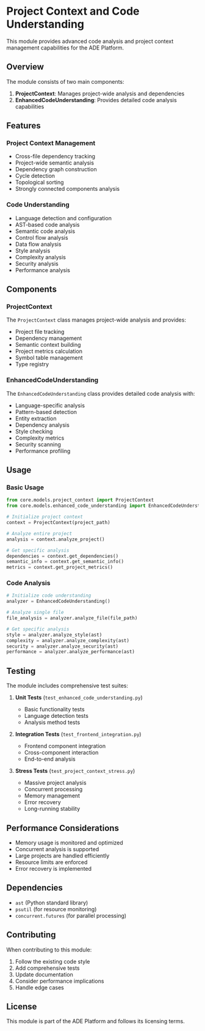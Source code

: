 # Project Context and Code Understanding

This module provides advanced code analysis and project context management capabilities for the ADE Platform.

## Overview

The module consists of two main components:

1. **ProjectContext**: Manages project-wide analysis and dependencies
2. **EnhancedCodeUnderstanding**: Provides detailed code analysis capabilities

## Features

### Project Context Management

- Cross-file dependency tracking
- Project-wide semantic analysis
- Dependency graph construction
- Cycle detection
- Topological sorting
- Strongly connected components analysis

### Code Understanding

- Language detection and configuration
- AST-based code analysis
- Semantic code analysis
- Control flow analysis
- Data flow analysis
- Style analysis
- Complexity analysis
- Security analysis
- Performance analysis

## Components

### ProjectContext

The `ProjectContext` class manages project-wide analysis and provides:

- Project file tracking
- Dependency management
- Semantic context building
- Project metrics calculation
- Symbol table management
- Type registry

### EnhancedCodeUnderstanding

The `EnhancedCodeUnderstanding` class provides detailed code analysis with:

- Language-specific analysis
- Pattern-based detection
- Entity extraction
- Dependency analysis
- Style checking
- Complexity metrics
- Security scanning
- Performance profiling

## Usage

### Basic Usage

```python
from core.models.project_context import ProjectContext
from core.models.enhanced_code_understanding import EnhancedCodeUnderstanding

# Initialize project context
context = ProjectContext(project_path)

# Analyze entire project
analysis = context.analyze_project()

# Get specific analysis
dependencies = context.get_dependencies()
semantic_info = context.get_semantic_info()
metrics = context.get_project_metrics()
```

### Code Analysis

```python
# Initialize code understanding
analyzer = EnhancedCodeUnderstanding()

# Analyze single file
file_analysis = analyzer.analyze_file(file_path)

# Get specific analysis
style = analyzer.analyze_style(ast)
complexity = analyzer.analyze_complexity(ast)
security = analyzer.analyze_security(ast)
performance = analyzer.analyze_performance(ast)
```

## Testing

The module includes comprehensive test suites:

1. **Unit Tests** (`test_enhanced_code_understanding.py`)
   - Basic functionality tests
   - Language detection tests
   - Analysis method tests

2. **Integration Tests** (`test_frontend_integration.py`)
   - Frontend component integration
   - Cross-component interaction
   - End-to-end analysis

3. **Stress Tests** (`test_project_context_stress.py`)
   - Massive project analysis
   - Concurrent processing
   - Memory management
   - Error recovery
   - Long-running stability

## Performance Considerations

- Memory usage is monitored and optimized
- Concurrent analysis is supported
- Large projects are handled efficiently
- Resource limits are enforced
- Error recovery is implemented

## Dependencies

- `ast` (Python standard library)
- `psutil` (for resource monitoring)
- `concurrent.futures` (for parallel processing)

## Contributing

When contributing to this module:

1. Follow the existing code style
2. Add comprehensive tests
3. Update documentation
4. Consider performance implications
5. Handle edge cases

## License

This module is part of the ADE Platform and follows its licensing terms. 